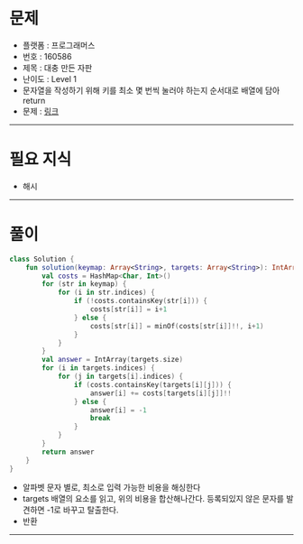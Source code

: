 # 문제
- 플랫폼 : 프로그래머스
- 번호 : 160586
- 제목 : 대충 만든 자판
- 난이도 : Level 1
- 문자열을 작성하기 위해 키를 최소 몇 번씩 눌러야 하는지 순서대로 배열에 담아 return
- 문제 : <a href="https://school.programmers.co.kr/learn/courses/30/lessons/160586" target="_blank">링크</a>

---

# 필요 지식
- 해시

---

# 풀이
```kotlin
class Solution {
    fun solution(keymap: Array<String>, targets: Array<String>): IntArray {
        val costs = HashMap<Char, Int>()
        for (str in keymap) {
            for (i in str.indices) {
                if (!costs.containsKey(str[i])) {
                    costs[str[i]] = i+1
                } else {
                    costs[str[i]] = minOf(costs[str[i]]!!, i+1)
                }
            }
        }
        val answer = IntArray(targets.size)
        for (i in targets.indices) {
            for (j in targets[i].indices) {
                if (costs.containsKey(targets[i][j])) {
                    answer[i] += costs[targets[i][j]]!!
                } else {
                    answer[i] = -1
                    break
                }
            }
        }
        return answer
    }
}
```
- 알파벳 문자 별로, 최소로 입력 가능한 비용을 해싱한다
- targets 배열의 요소를 읽고, 위의 비용을 합산해나간다. 등록되있지 않은 문자를 발견하면 -1로 바꾸고 탈출한다.
- 반환

---
